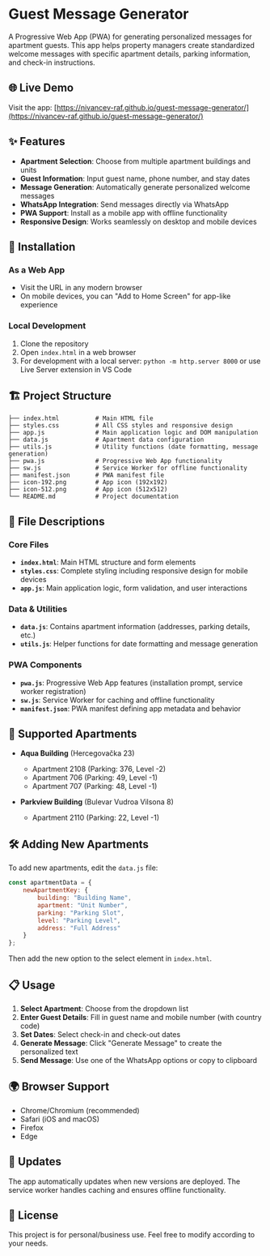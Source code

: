 # Guest Message Generator

A Progressive Web App (PWA) for generating personalized messages for apartment guests. This app helps property managers create standardized welcome messages with specific apartment details, parking information, and check-in instructions.

## 🌐 Live Demo

Visit the app: [https://nivancev-raf.github.io/guest-message-generator/](https://nivancev-raf.github.io/guest-message-generator/)

## ✨ Features

- **Apartment Selection**: Choose from multiple apartment buildings and units
- **Guest Information**: Input guest name, phone number, and stay dates
- **Message Generation**: Automatically generate personalized welcome messages
- **WhatsApp Integration**: Send messages directly via WhatsApp
- **PWA Support**: Install as a mobile app with offline functionality
- **Responsive Design**: Works seamlessly on desktop and mobile devices

## 📱 Installation

### As a Web App
- Visit the URL in any modern browser
- On mobile devices, you can "Add to Home Screen" for app-like experience

### Local Development
1. Clone the repository
2. Open `index.html` in a web browser
3. For development with a local server: `python -m http.server 8000` or use Live Server extension in VS Code

## 🏗️ Project Structure

```
├── index.html          # Main HTML file
├── styles.css          # All CSS styles and responsive design
├── app.js              # Main application logic and DOM manipulation
├── data.js             # Apartment data configuration
├── utils.js            # Utility functions (date formatting, message generation)
├── pwa.js              # Progressive Web App functionality
├── sw.js               # Service Worker for offline functionality
├── manifest.json       # PWA manifest file
├── icon-192.png        # App icon (192x192)
├── icon-512.png        # App icon (512x512)
└── README.md           # Project documentation
```

## 🔧 File Descriptions

### Core Files
- **`index.html`**: Main HTML structure and form elements
- **`styles.css`**: Complete styling including responsive design for mobile devices
- **`app.js`**: Main application logic, form validation, and user interactions

### Data & Utilities
- **`data.js`**: Contains apartment information (addresses, parking details, etc.)
- **`utils.js`**: Helper functions for date formatting and message generation

### PWA Components
- **`pwa.js`**: Progressive Web App features (installation prompt, service worker registration)
- **`sw.js`**: Service Worker for caching and offline functionality
- **`manifest.json`**: PWA manifest defining app metadata and behavior

## 🏢 Supported Apartments

- **Aqua Building** (Hercegovačka 23)
  - Apartment 2108 (Parking: 376, Level -2)
  - Apartment 706 (Parking: 49, Level -1)
  - Apartment 707 (Parking: 48, Level -1)

- **Parkview Building** (Bulevar Vudroa Vilsona 8)
  - Apartment 2110 (Parking: 22, Level -1)

## 🛠️ Adding New Apartments

To add new apartments, edit the `data.js` file:

```javascript
const apartmentData = {
    newApartmentKey: {
        building: "Building Name",
        apartment: "Unit Number",
        parking: "Parking Slot",
        level: "Parking Level",
        address: "Full Address"
    }
};
```

Then add the new option to the select element in `index.html`.

## 📋 Usage

1. **Select Apartment**: Choose from the dropdown list
2. **Enter Guest Details**: Fill in guest name and mobile number (with country code)
3. **Set Dates**: Select check-in and check-out dates
4. **Generate Message**: Click "Generate Message" to create the personalized text
5. **Send Message**: Use one of the WhatsApp options or copy to clipboard

## 🌍 Browser Support

- Chrome/Chromium (recommended)
- Safari (iOS and macOS)
- Firefox
- Edge

## 🔄 Updates

The app automatically updates when new versions are deployed. The service worker handles caching and ensures offline functionality.

## 📄 License

This project is for personal/business use. Feel free to modify according to your needs.